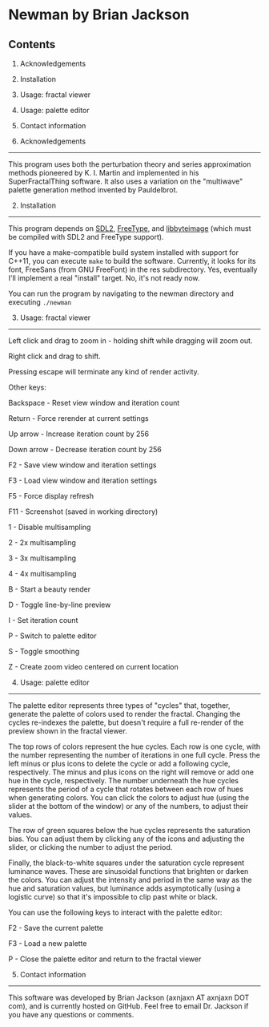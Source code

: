 Newman by Brian Jackson
=======================

Contents
--------

1. Acknowledgements
2. Installation
3. Usage: fractal viewer
4. Usage: palette editor
5. Contact information

1. Acknowledgements
-------------------

This program uses both the perturbation theory and series approximation methods pioneered by K. I.
Martin and implemented in his SuperFractalThing software. It also uses a variation on the "multiwave"
palette generation method invented by Pauldelbrot.

2. Installation
---------------

This program depends on [SDL2](http://libsdl.org), [FreeType](http://freetype.org), and
[libbyteimage](http://github.com/axnjaxn/libbyteimage) (which must be compiled with SDL2 and FreeType
support).

If you have a make-compatible build system installed with support for C++11, you can execute `make` to
build the software. Currently, it looks for its font, FreeSans (from GNU FreeFont) in the res
subdirectory. Yes, eventually I'll implement a real "install" target. No, it's not ready now.

You can run the program by navigating to the newman directory and executing `./newman`

3. Usage: fractal viewer
------------------------

Left click and drag to zoom in - holding shift while dragging will zoom out.

Right click and drag to shift.

Pressing escape will terminate any kind of render activity.

Other keys:

Backspace - Reset view window and iteration count

Return - Force rerender at current settings

Up arrow - Increase iteration count by 256

Down arrow - Decrease iteration count by 256

F2 - Save view window and iteration settings

F3 - Load view window and iteration settings

F5 - Force display refresh

F11 - Screenshot (saved in working directory)

1 - Disable multisampling

2 - 2x multisampling

3 - 3x multisampling

4 - 4x multisampling

B - Start a beauty render

D - Toggle line-by-line preview

I - Set iteration count

P - Switch to palette editor

S - Toggle smoothing

Z - Create zoom video centered on current location

4. Usage: palette editor
------------------------

The palette editor represents three types of "cycles" that, together, generate the palette of colors
used to render the fractal. Changing the cycles re-indexes the palette, but doesn't require a full
re-render of the preview shown in the fractal viewer.

The top rows of colors represent the hue cycles. Each row is one cycle, with the number representing
the number of iterations in one full cycle. Press the left minus or plus icons to delete the cycle or
add a following cycle, respectively. The minus and plus icons on the right will remove or add one hue
in the cycle, respectively. The number underneath the hue cycles represents the period of a cycle that
rotates between each row of hues when generating colors. You can click the colors to adjust hue (using
the slider at the bottom of the window) or any of the numbers, to adjust their values.

The row of green squares below the hue cycles represents the saturation bias. You can adjust them by
clicking any of the icons and adjusting the slider, or clicking the number to adjust the period.

Finally, the black-to-white squares under the saturation cycle represent luminance waves. These are
sinusoidal functions that brighten or darken the colors. You can adjust the intensity and period in
the same way as the hue and saturation values, but luminance adds asymptotically (using a logistic
curve) so that it's impossible to clip past white or black.

You can use the following keys to interact with the palette editor:

F2 - Save the current palette

F3 - Load a new palette

P - Close the palette editor and return to the fractal viewer

5. Contact information
----------------------

This software was developed by Brian Jackson (axnjaxn AT axnjaxn DOT com), and is currently hosted on
GitHub. Feel free to email Dr. Jackson if you have any questions or comments.